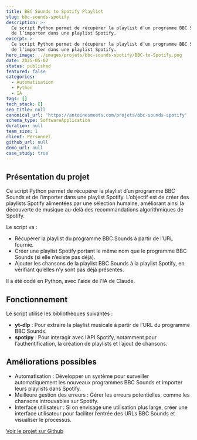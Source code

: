 ```yaml
---
title: BBC Sounds to Spotify Playlist
slug: bbc-sounds-spotify
description: >-
  Ce script Python permet de récupérer la playlist d’un programme BBC Sounds et
  de l’importer dans une playlist Spotify.
excerpt: >-
  Ce script Python permet de récupérer la playlist d’un programme BBC Sounds et
  de l’importer dans une playlist Spotify.
hero_image: ../images/projets/bbc-sounds-spotify/BBC-to-Spotify.png
date: 2025-05-02
status: published
featured: false
categories:
  - Automatisation
  - Python
  - IA
tags: []
tech_stack: []
seo_title: null
canonical_url: 'https://antoinesmeets.com/projets/bbc-sounds-spotify'
schema_type: SoftwareApplication
duration: null
team_size: 1
client: Personnel
github_url: null
demo_url: null
case_study: true
---
```


## Présentation du projet

Ce script Python permet de récupérer la playlist d’un programme BBC Sounds et de l’importer dans une playlist Spotify. L’objectif est de créer des playlists Spotify alimentées par une sélection humaine, améliorant ainsi la découverte de musique au-delà des recommandations algorithmiques de Spotify.

Le script va :

- Récupérer la playlist du programme BBC Sounds à partir de l’URL fournie.
- Créer une playlist Spotify portant le même nom que le programme BBC Sounds (si elle n’existe pas déjà).
- Ajouter les chansons de la playlist BBC Sounds à la playlist Spotify, en vérifiant qu’elles n’y sont pas déjà présentes.

Il a été codé en Python, avec l'aide de l'IA de Claude.

## Fonctionnement

Le script utilise les bibliothèques suivantes :

- **yt-dlp** : Pour extraire la playlist musicale à partir de l’URL du programme BBC Sounds.
- **spotipy** : Pour interagir avec l’API Spotify, notamment pour l’authentification, la création de playlists et l’ajout de chansons.

## Améliorations possibles

- Automatisation : Développer un système pour surveiller automatiquement les nouveaux programmes BBC Sounds et importer leurs playlists dans Spotify.
- Meilleure gestion des erreurs : Gérer les erreurs potentielles, comme les chansons introuvables sur Spotify.
- Interface utilisateur : Si on envisage une utilisation plus large, créer une interface utilisateur pour faciliter l’entrée des URLs BBC Sounds et visualiser le processus.

[Voir le projet sur Github](https://github.com/antoinesmts/BBC-Sounds-to-Spotify)


